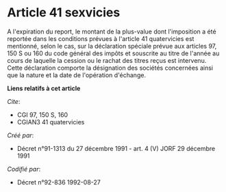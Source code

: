 # Article 41 sexvicies

A l'expiration du report, le montant de la plus-value dont l'imposition a été reportée dans les conditions prévues à
l'article 41 quatervicies est mentionné, selon le cas, sur la déclaration spéciale prévue aux articles 97, 150 S ou 160 du
code général des impôts et souscrite au titre de l'année au cours de laquelle la cession ou le rachat des titres reçus est
intervenu. Cette déclaration comporte la désignation des sociétés concernées ainsi que la nature et la date de l'opération
d'échange.

**Liens relatifs à cet article**

_Cite_:

  - CGI 97, 150 S, 160
  - CGIAN3 41 quatervicies

_Créé par_:

  - Décret n°91-1313 du 27 décembre 1991 - art. 4 (V) JORF 29 décembre 1991

_Codifié par_:

  - Décret n°92-836 1992-08-27
